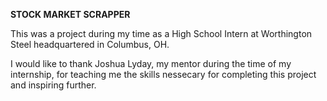 **STOCK MARKET SCRAPPER**

This was a project during my time as a High School Intern at Worthington Steel headquartered in Columbus, OH.

I would like to thank Joshua Lyday, my mentor during the time of my internship, for teaching me the skills nessecary for completing this project
and inspiring further.

